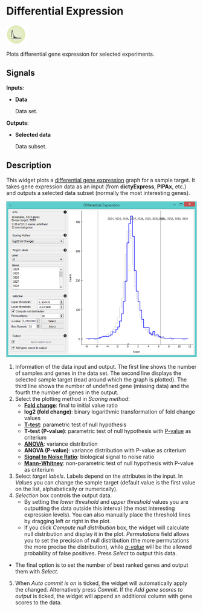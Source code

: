 Differential Expression
=======================

![DiffExpress widget icon](icons/differential-expression.png)

Plots differential gene expression for selected experiments.

Signals
-------

**Inputs**:

- **Data**

  Data set.

**Outputs**:

- **Selected data**

  Data subset.

Description
-----------

This widget plots a [differential gene expression](http://www.ncbi.nlm.nih.gov/books/NBK10061/) graph for a
sample target. It takes gene expression data as an input (from **dictyExpress**, **PIPAx**, etc.) and outputs a
selected data subset (normally the most interesting genes).

![image](images/DiffExpression-stamped.png)

1. Information of the data input and output. The first line shows the number of samples and genes in the data set.
   The second line displays the selected sample target (read around which the graph is plotted). The third line
   shows the number of undefined gene (missing data) and the fourth the number of genes in the output.
2. Select the plotting method in *Scoring method*:
   - [**Fold change**](https://en.wikipedia.org/wiki/Fold_change): final to initial value ratio
   - **log2 (fold change)**: binary logarithmic transformation of fold change values
   - [**T-test**](https://en.wikipedia.org/wiki/Student%27s_t-test#Independent_two-sample_t-test): parametric test of null hypothesis
   - **T-test (P-value)**: parametric test of null hypothesis with [P-value](https://en.wikipedia.org/wiki/P-value) as criterium
   - [**ANOVA**](https://en.wikipedia.org/wiki/Analysis_of_variance): variance distribution
   - **ANOVA (P-value)**: variance distribution with P-value as criterium
   - [**Signal to Noise Ratio**](https://en.wikipedia.org/wiki/Signal-to-noise_ratio): biological signal to noise ratio
   - [**Mann-Whitney**](https://en.wikipedia.org/wiki/Mann%E2%80%93Whitney_U_test): non-parametric test of null hypothesis with P-value as criterium
3. Select *target labels*. Labels depend on the attributes in the input. In *Values* you can change the sample target
   (default value is the first value on the list, alphabetically or numerically).
4. *Selection* box controls the output data.
   - By setting the *lower threshold* and *upper threshold* values you
   are outputting the data outside this interval (the most interesting expression levels). You can also manually place
   the threshold lines by dragging left or right in the plot.
   - If you click *Compute null distribution* box, the widget
   will calculate null distribution and display it in the plot. *Permutations* field allows you to set the precision of
   null distribution (the more permutations the more precise the distribution), while [*&alpha;-value*](https://en.wikipedia.org/wiki/Type_I_and_type_II_errors#Type_I_error) will
   be the allowed probability of false positives. Press *Select* to output this data.
  - The final option is to set the number of best ranked genes and output them with *Select*.
5. When *Auto commit is on* is ticked, the widget will automatically apply the changed. Alternatively press *Commit*. If the *Add gene scores to output* is ticked, the widget will append an additional column with gene scores to the data.



